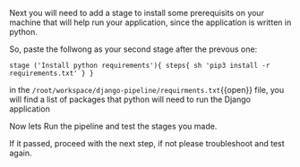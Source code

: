 Next you will need to add a stage to install some prerequisits on your machine that will help run your application, since the application is written in python.

So, paste the follwong as your second stage after the prevous one:

`
		stage ('Install python requirements'){
			steps{
				sh 'pip3 install -r requirements.txt'
			}
		}
`

in the `/root/workspace/django-pipeline/requirments.txt`{{open}} file, you will find a list of packages that python will need to run the Django application

Now lets Run the pipeline and test the stages you made.

If it passed, proceed with the next step, if not please troubleshoot and test again.